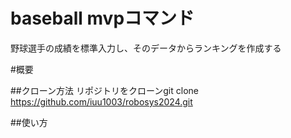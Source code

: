 # baseball mvpコマンド
野球選手の成績を標準入力し、そのデータからランキングを作成する

#概要


##クローン方法
リポジトリをクローンgit clone https://github.com/iuu1003/robosys2024.git

##使い方

